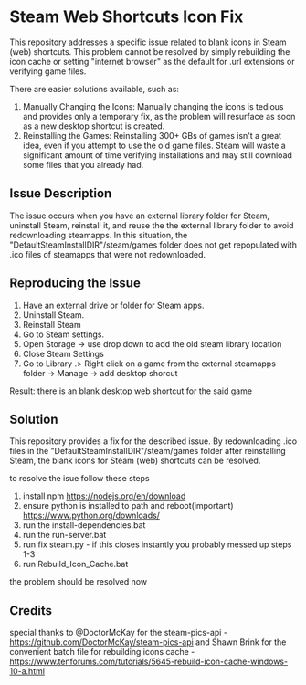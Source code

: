 # Steam Web Shortcuts Icon Fix

This repository addresses a specific issue related to blank icons in Steam (web) shortcuts. This problem cannot be resolved by simply rebuilding the icon cache or setting "internet browser" as the default for .url extensions or verifying game files.

There are easier solutions available, such as:

1.  Manually Changing the Icons: Manually changing the icons is tedious and provides only a temporary fix, as the problem will resurface as soon as a new desktop shortcut is created.
2.  Reinstalling the Games: Reinstalling 300+ GBs of games isn't a great idea, even if you attempt to use the old game files. Steam will waste a significant amount of time verifying installations and may still download some files that you already had.

## Issue Description

The issue occurs when you have an external library folder for Steam, uninstall Steam, reinstall it, and reuse the the external library folder to avoid redownloading steamapps. In this situation, the "DefaultSteamInstallDIR"/steam/games folder does not get repopulated with .ico files of steamapps that were not redownloaded.

## Reproducing the Issue

1. Have an external drive or folder for Steam apps.
2. Uninstall Steam.
3. Reinstall Steam
4. Go to Steam settings.
5. Open Storage -> use drop down to add the old steam library location
6. Close Steam Settings
7. Go to Library .> Right click on a game from the external steamapps folder -> Manage -> add desktop shorcut

Result: there is an blank desktop web shortcut for the said game
## Solution

This repository provides a fix for the described issue. By redownloading .ico files in the "DefaultSteamInstallDIR"/steam/games folder after reinstalling Steam, the blank icons for Steam (web) shortcuts can be resolved.

to resolve the isue follow these steps

1.  install npm https://nodejs.org/en/download
2.  ensure python is installed to path and reboot(important) https://www.python.org/downloads/
3.  run the install-dependencies.bat
4.  run the run-server.bat
5.  run fix steam.py - if this closes instantly you probably messed up steps 1-3
6.  run Rebuild_Icon_Cache.bat

the problem should be resolved now


## Credits

special thanks to @DoctorMcKay for the steam-pics-api - https://github.com/DoctorMcKay/steam-pics-api
and Shawn Brink for the convenient batch file for rebuilding icons cache - https://www.tenforums.com/tutorials/5645-rebuild-icon-cache-windows-10-a.html
